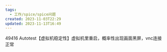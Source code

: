 ```yaml
---
tags:
  - 工作/spice/spice问题
created: 2023-11-03T22:29
updated: 2023-11-13T16:49
---
```

49416 Autotest【虚拟机稳定性】虚拟机里重启，概率性出现画面黑屏，vnc连接正常